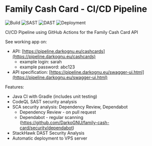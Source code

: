 # Family Cash Card - CI/CD Pipeline

![Build](https://github.com/DarkoGNU/family-cash-card/actions/workflows/gradle.yml/badge.svg)
![SAST](https://github.com/DarkoGNU/family-cash-card/actions/workflows/codeql.yml/badge.svg)
![DAST](https://github.com/DarkoGNU/family-cash-card/actions/workflows/stackhawk.yml/badge.svg)
![Deployment](https://github.com/DarkoGNU/family-cash-card/actions/workflows/deployment.yml/badge.svg)

CI/CD Pipeline using GitHub Actions for the Family Cash Card API

See working app on:
- API: [https://pipeline.darkognu.eu/cashcards](https://pipeline.darkognu.eu/cashcards)
    - example login: sarah
    - example password: abc123
- API specification: [https://pipeline.darkognu.eu/swagger-ui.html](https://pipeline.darkognu.eu/swagger-ui.html)

Features:
- Java CI with Gradle (includes unit testing)
- CodeQL SAST security analysis
- SCA security analysis: Dependency Review, Dependabot
    - Dependency Review - on pull request
    - Dependabot - regular scanning (https://github.com/DarkoGNU/family-cash-card/security/dependabot)
- StackHawk DAST Security Analysis
- Automatic deployment to VPS server
